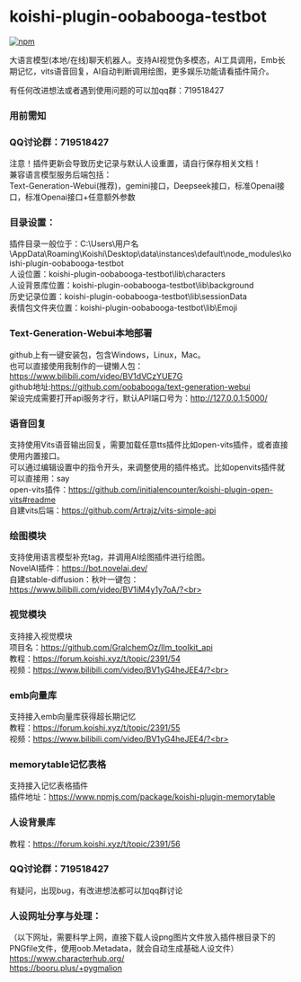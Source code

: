 # koishi-plugin-oobabooga-testbot

[![npm](https://img.shields.io/npm/v/koishi-plugin-oobabooga-testbot?style=flat-square)](https://www.npmjs.com/package/koishi-plugin-oobabooga-testbot)

大语言模型(本地/在线)聊天机器人。支持AI视觉伪多模态，AI工具调用，Emb长期记忆，vits语音回复，AI自动判断调用绘图，更多娱乐功能请看插件简介。

有任何改进想法或者遇到使用问题的可以加qq群：719518427

### 用前需知
### QQ讨论群：719518427
注意！插件更新会导致历史记录与默认人设重置，请自行保存相关文档！<br>
兼容语言模型服务后端包括：<br>
Text-Generation-Webui(推荐)，gemini接口，Deepseek接口，标准Openai接口，标准Openai接口+任意额外参数<br>

### 目录设置：
插件目录一般位于：C:\\Users\\用户名\\AppData\\Roaming\\Koishi\\Desktop\\data\\instances\\default\\node_modules\\koishi-plugin-oobabooga-testbot<br>
人设位置：koishi-plugin-oobabooga-testbot\\lib\\characters<br>
人设背景库位置：koishi-plugin-oobabooga-testbot\\lib\\background<br>
历史记录位置：koishi-plugin-oobabooga-testbot\\lib\\sessionData<br>
表情包文件夹位置：koishi-plugin-oobabooga-testbot\\lib\\Emoji<br>

### Text-Generation-Webui本地部署
github上有一键安装包，包含Windows，Linux，Mac。<br>
也可以直接使用我制作的一键懒人包：https://www.bilibili.com/video/BV1dVCzYUE7G<br>
github地址:https://github.com/oobabooga/text-generation-webui<br>
架设完成需要打开api服务才行，默认API端口号为：http://127.0.0.1:5000/<br>

### 语音回复
支持使用Vits语音输出回复，需要加载任意tts插件比如open-vits插件，或者直接使用内置接口。<br>
可以通过编辑设置中的指令开头，来调整使用的插件格式。比如openvits插件就可以直接用：say<br>
open-vits插件：https://github.com/initialencounter/koishi-plugin-open-vits#readme<br>
自建vits后端：https://github.com/Artrajz/vits-simple-api<br>

### 绘图模块
支持使用语言模型补充tag，并调用AI绘图插件进行绘图。<br>
NovelAI插件：https://bot.novelai.dev/<br>
自建stable-diffusion：秋叶一键包：https://www.bilibili.com/video/BV1iM4y1y7oA/?<br>

### 视觉模块
支持接入视觉模块<br>
项目名：https://github.com/GralchemOz/llm_toolkit_api<br>
教程：https://forum.koishi.xyz/t/topic/2391/54<br>
视频：https://www.bilibili.com/video/BV1yG4heJEE4/?<br>

### emb向量库
支持接入emb向量库获得超长期记忆<br>
教程：https://forum.koishi.xyz/t/topic/2391/55<br>
视频：https://www.bilibili.com/video/BV1yG4heJEE4/?<br>

### memorytable记忆表格
支持接入记忆表格插件<br>
插件地址：https://www.npmjs.com/package/koishi-plugin-memorytable<br>

### 人设背景库
教程：https://forum.koishi.xyz/t/topic/2391/56<br>

### QQ讨论群：719518427
有疑问，出现bug，有改进想法都可以加qq群讨论<br>

### 人设网址分享与处理：
（以下网址，需要科学上网，直接下载人设png图片文件放入插件根目录下的PNGfile文件，使用oob.Metadata，就会自动生成基础人设文件）<br>
https://www.characterhub.org/<br>
https://booru.plus/+pygmalion<br>
